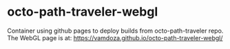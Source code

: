 # octo-path-traveler-webgl
Container using github pages to deploy builds from octo-path-traveler repo.
The WebGL page is at: https://vamdoza.github.io/octo-path-traveler-webgl/
